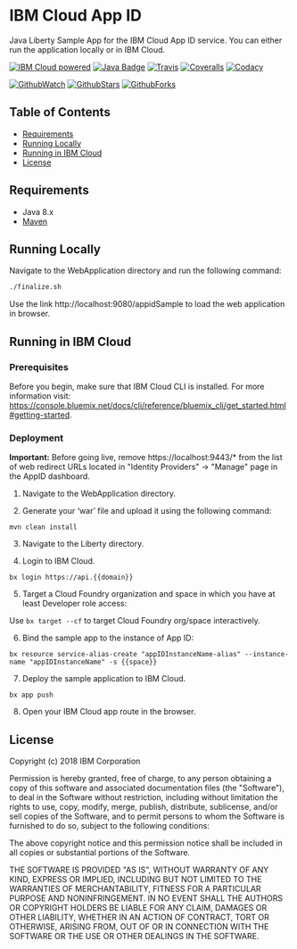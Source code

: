 # IBM Cloud App ID
Java Liberty Sample App for the IBM Cloud App ID service. You can either run the application locally or in IBM Cloud.

[![IBM Cloud powered][img-ibmcloud-powered]][url-ibmcloud]
[![Java Badge][img-java-badge]][url-java-badge]
[![Travis][img-travis-master]][url-travis-master]
[![Coveralls][img-coveralls-master]][url-coveralls-master]
[![Codacy][img-codacy]][url-codacy]

[![GithubWatch][img-github-watchers]][url-github-watchers]
[![GithubStars][img-github-stars]][url-github-stars]
[![GithubForks][img-github-forks]][url-github-forks]

## Table of Contents
<!---
* [Contents](#contents)
-->
* [Requirements](#requirements)
* [Running Locally](#running-locally)
* [Running in IBM Cloud](#running-in-ibm-cloud)
* [License](#license)

<!---
## Contents
-->

## Requirements
* Java 8.x
* [Maven](https://maven.apache.org/download.cgi)

## Running Locally

Navigate to the WebApplication directory and run the following command:
```bash
./finalize.sh
```
Use the link http://localhost:9080/appidSample to load the web application in browser.

## Running in IBM Cloud

### Prerequisites
Before you begin, make sure that IBM Cloud CLI is installed.
For more information visit: https://console.bluemix.net/docs/cli/reference/bluemix_cli/get_started.html#getting-started.

### Deployment

**Important:** Before going live, remove https://localhost:9443/* from the list of web redirect URLs located in "Identity Providers" -> "Manage" page in the AppID dashboard.

1. Navigate to the WebApplication directory.

2. Generate your ‘war’ file and upload it using the following command:

  `mvn clean install`

3. Navigate to the Liberty directory.

4. Login to IBM Cloud.

  `bx login https://api.{{domain}}`

5. Target a Cloud Foundry organization and space in which you have at least Developer role access:

  Use `bx target --cf` to target Cloud Foundry org/space interactively.

6. Bind the sample app to the instance of App ID:

  `bx resource service-alias-create "appIDInstanceName-alias" --instance-name "appIDInstanceName" -s {{space}}`

7. Deploy the sample application to IBM Cloud.

  `bx app push`

8. Open your IBM Cloud app route in the browser.

## License

Copyright (c) 2018 IBM Corporation

Permission is hereby granted, free of charge, to any person obtaining a copy of this software and associated documentation files (the "Software"), to deal in the Software without restriction, including without limitation the rights to use, copy, modify, merge, publish, distribute, sublicense, and/or sell copies of the Software, and to permit persons to whom the Software is furnished to do so, subject to the following conditions:

The above copyright notice and this permission notice shall be included in all copies or substantial portions of the Software.

THE SOFTWARE IS PROVIDED "AS IS", WITHOUT WARRANTY OF ANY KIND, EXPRESS OR IMPLIED, INCLUDING BUT NOT LIMITED TO THE WARRANTIES OF MERCHANTABILITY, FITNESS FOR A PARTICULAR PURPOSE AND NONINFRINGEMENT. IN NO EVENT SHALL THE AUTHORS OR COPYRIGHT HOLDERS BE LIABLE FOR ANY CLAIM, DAMAGES OR OTHER LIABILITY, WHETHER IN AN ACTION OF CONTRACT, TORT OR OTHERWISE, ARISING FROM, OUT OF OR IN CONNECTION WITH THE SOFTWARE OR THE USE OR OTHER DEALINGS IN THE SOFTWARE.

[img-ibmcloud-powered]: https://img.shields.io/badge/ibm%20cloud-powered-blue.svg
[url-ibmcloud]: https://www.ibm.com/cloud/

[img-java-badge]: https://img.shields.io/badge/platform-java-lightgrey.svg?style=flat
[url-java-badge]: https://developer.java.com/index.html

[img-travis-master]: https://travis-ci.org/ibm-cloud-security/app-id-sample-java.svg?branch=master
[url-travis-master]: https://travis-ci.org/ibm-cloud-security/app-id-sample-java?branch=master

[img-coveralls-master]: https://coveralls.io/repos/github/ibm-cloud-security/app-id-sample-java/badge.svg
[url-coveralls-master]: https://coveralls.io/github/ibm-cloud-security/app-id-sample-java

[img-codacy]: https://api.codacy.com/project/badge/Grade/435ead3215584ffc9e530d504e240fca
[url-codacy]: https://www.codacy.com/app/ibm-cloud-security/app-id-sample-java

[img-github-watchers]: https://img.shields.io/github/watchers/ibm-cloud-security/app-id-sample-java.svg?style=social&label=Watch
[url-github-watchers]: https://github.com/ibm-cloud-security/app-id-sample-java/watchers
[img-github-stars]: https://img.shields.io/github/stars/ibm-cloud-security/app-id-sample-java.svg?style=social&label=Star
[url-github-stars]: https://github.com/ibm-cloud-security/app-id-sample-java/stargazers
[img-github-forks]: https://img.shields.io/github/forks/ibm-cloud-security/app-id-sample-java.svg?style=social&label=Fork
[url-github-forks]: https://github.com/ibm-cloud-security/app-id-sample-java/network
